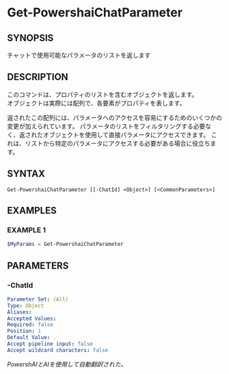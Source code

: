 ﻿---
external help file: powershai-help.xml
schema: 2.0.0
powershai: true
---

# Get-PowershaiChatParameter

## SYNOPSIS <!--!= @#Synop !-->
チャットで使用可能なパラメータのリストを返します

## DESCRIPTION <!--!= @#Desc !-->
このコマンドは、プロパティのリストを含むオブジェクトを返します。  
オブジェクトは実際には配列で、各要素がプロパティを表します。  

返されたこの配列には、パラメータへのアクセスを容易にするためのいくつかの変更が加えられています。 
パラメータのリストをフィルタリングする必要なく、返されたオブジェクトを使用して直接パラメータにアクセスできます。
これは、リストから特定のパラメータにアクセスする必要がある場合に役立ちます。

## SYNTAX <!--!= @#Syntax !-->

```
Get-PowershaiChatParameter [[-ChatId] <Object>] [<CommonParameters>]
```

## EXAMPLES <!--!= @#Ex !-->

### EXAMPLE 1
```powershell
$MyParams = Get-PowershaiChatParameter
```


## PARAMETERS <!--!= @#Params !-->

### -ChatId

```yml
Parameter Set: (All)
Type: Object
Aliases: 
Accepted Values: 
Required: false
Position: 1
Default Value: .
Accept pipeline input: false
Accept wildcard characters: false
```


<!--PowershaiAiDocBlockStart-->
_PowershAIとAIを使用して自動翻訳された。_
<!--PowershaiAiDocBlockEnd-->
